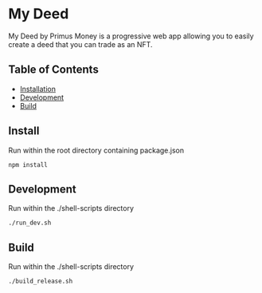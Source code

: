 # My Deed

My Deed by Primus Money is a progressive web app allowing you to easily create a deed that you can trade as an NFT.

## Table of Contents

- [Installation](#install)
- [Development](#development)
- [Build](#build)

## Install

Run within the root directory containing package.json

```
npm install
```

## Development

Run within the ./shell-scripts directory

```
./run_dev.sh
```

## Build

Run within the ./shell-scripts directory

```
./build_release.sh
```